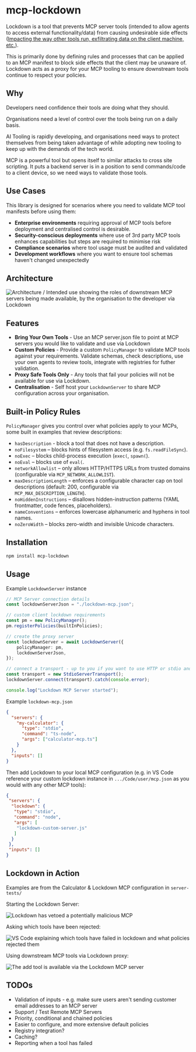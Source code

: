 # mcp-lockdown

Lockdown is a tool that prevents MCP server tools (intended to allow agents to access external functionality/data) from causing undesirable side effects ([Impacting the way other tools run, exfiltrating data on the client machine, etc.](https://github.com/invariantlabs-ai/mcp-injection-experiments/blob/main/whatsapp-takeover.py)).

This is primarily done by defining rules and processes that can be applied to an MCP manifest to block side effects that the client may be unaware of. Lockdown acts as a proxy for your MCP tooling to ensure downstream tools continue to respect your policies.

## Why

Developers need confidence their tools are doing what they should.

Organisations need a level of control over the tools being run on a daily basis.

AI Tooling is rapidly developing, and organisations need ways to protect themselves from being taken advantage of while adopting new tooling to keep up with the demands of the tech world.

MCP is a powerful tool but opens itself to similar attacks to cross site scripting. It puts a backend server is in a position to send commands/code to a client device, so we need ways to validate those tools.

## Use Cases

This library is designed for scenarios where you need to validate MCP tool manifests before using them:

- **Enterprise environments** requiring approval of MCP tools before deployment and centralised control is desirable.
- **Security-conscious deployments** where use of 3rd party MCP tools enhances capabilities but steps are required to minimise risk
- **Compliance scenarios** where tool usage must be audited and validated
- **Development workflows** where you want to ensure tool schemas haven't changed unexpectedly

## Architecture

![Architecture / Intended use showing the roles of downstream MCP servers being made available, by the organisation to the developer via Lockdown ](docs/architecture.png)

## Features

- **Bring Your Own Tools** - Use an MCP server.json file to point at MCP servers you would like to validate and use via Lockdown
- **Custom Policies** - Provide a custom `PolicyManager` to validate MCP tools against your requirements. Validate schemas, check descriptions, use your own agents to review tools, integrate with registries for futher validation.
- **Proxy Safe Tools Only** - Any tools that fail your policies will not be available for use via Lockdown.
- **Centralisation** - Self host your `LockdownServer` to share MCP configuration across your organisation.

## Built-in Policy Rules

`PolicyManager` gives you control over what policies apply to your MCPs, some built in examples that review descriptions:

- `hasDescription` - block a tool that does not have a description.
- `noFilesystem` – blocks hints of filesystem access (e.g. `fs.readFileSync`).
- `noExec` – blocks child-process execution (`exec(`, `spawn(`).
- `noEval` – blocks use of `eval(`.
- `networkAllowlist` – only allows HTTP/HTTPS URLs from trusted domains (configurable via `MCP_NETWORK_ALLOWLIST`).
- `maxDescriptionLength` – enforces a configurable character cap on tool descriptions (default: 200, configurable via `MCP_MAX_DESCRIPTION_LENGTH`).
- `noHiddenInstructions` – disallows hidden-instruction patterns (YAML frontmatter, code fences, placeholders).
- `nameConventions` – enforces lowercase alphanumeric and hyphens in tool names.
- `noZeroWidth` – blocks zero-width and invisible Unicode characters.

## Installation

```bash
npm install mcp-lockdown
```

## Usage

Example `LockdownServer` instance

```typescript
// MCP Server connection details
const lockdownServerJson = "./lockdown-mcp.json";

// custom client lockdown requirements
const pm = new PolicyManager();
pm.registerPolicies(builtInPolicies);

// create the proxy server
const lockdownServer = await LockdownServer({
    policyManager: pm,
    lockdownServerJson,
});

// connect a transport - up to you if you want to use HTTP or stdio and where to host
const transport = new StdioServerTransport();
lockdownServer.connect(transport).catch(console.error);

console.log("Lockdown MCP Server started");
```

Example `lockdown-mcp.json`

```json
{
  "servers": {
    "my-calculator": {
      "type": "stdio",
      "command": "ts-node",
      "args": ["calculator-mcp.ts"]
    }
  },
  "inputs": []
}
```

Then add Lockdown to your local MCP configuration (e.g. in VS Code reference your custom lockdown instance in `.../Code/user/mcp.json` as you would with any other MCP tools):

```json
{
 "servers": {
  "lockdown": {
   "type": "stdio",
   "command": "node",
   "args": [
    "lockdown-custom-server.js"
   ]
  }
 },
 "inputs": []
}
```

## Lockdown in Action

Examples are from the Calculator & Lockdown MCP configuration in `server-tests/`

Starting the Lockdown Server:

![Lockdown has vetoed a potentially malicious MCP](docs/server-start.png)

Asking which tools have been rejected:

![VS Code explaining which tools have failed in lockdown and what policies rejected them](docs/list-failures.png)

Using downstream MCP tools via Lockdown proxy:

![The add tool is available via the Lockdown MCP server](docs/proxy-valid-tools.png)

## TODOs

- Validation of inputs - e.g. make sure users aren't sending customer email addresses to an MCP server
- Support / Test Remote MCP Servers
- Priority, conditional and chained policies
- Easier to configure, and more extensive default policies
- Registry integration?
- Caching?
- Reporting when a tool has failed
